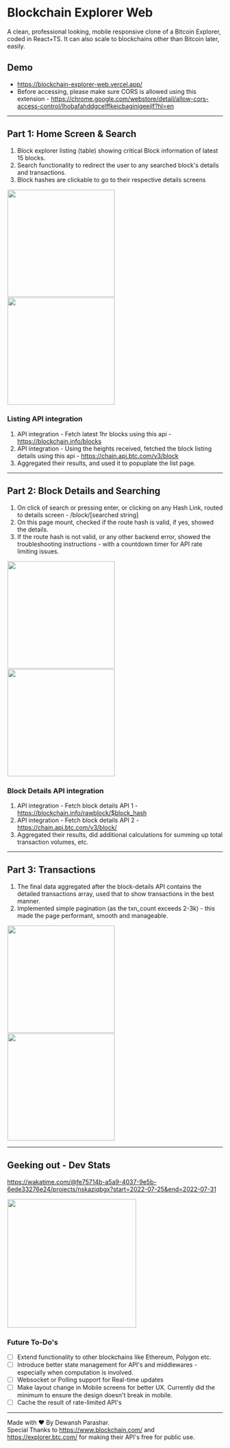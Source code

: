 # Blockchain Explorer Web

A clean, professional looking, mobile responsive clone of a Bitcoin Explorer, coded in React+TS. It can also scale to blockchains other than Bitcoin later, easily.

## Demo

- https://blockchain-explorer-web.vercel.app/
- Before accessing, please make sure CORS is allowed using this extension - https://chrome.google.com/webstore/detail/allow-cors-access-control/lhobafahddgcelffkeicbaginigeejlf?hl=en

---

## Part 1: Home Screen & Search

1. Block explorer listing (table) showing critical Block information of latest 15 blocks.
2. Search functionality to redirect the user to any searched block's details and transactions.
3. Block hashes are clickable to go to their respective details screens

<p float="left">
<img height="250px" style="border:1px solid #efefef;" src="https://user-images.githubusercontent.com/7558499/181947028-40da7868-b576-47a5-ab5d-2b08c626eedf.png" />
<img height="250px" style="border:1px solid #efefef;" src="https://user-images.githubusercontent.com/7558499/181948675-4cd48dd3-00f7-4057-9479-8afc2ef4e0ca.png" />
</p>

### Listing API integration

1. API integration - Fetch latest 1hr blocks using this api - https://blockchain.info/blocks
2. API integration - Using the heights received, fetched the block listing details using this api - https://chain.api.btc.com/v3/block
3. Aggregated their results, and used it to popuplate the list page.

---

## Part 2: Block Details and Searching

1. On click of search or pressing enter, or clicking on any Hash Link, routed to details screen - /block/[searched string]
2. On this page mount, checked if the route hash is valid, if yes, showed the details.
3. If the route hash is not valid, or any other backend error, showed the troubleshooting instructions - with a countdown timer for API rate limiting issues.

<p float="left">
<img height="250px" style="border:1px solid #efefef;" src="https://user-images.githubusercontent.com/7558499/181950405-fcc83a41-814e-442a-8567-0b63a961fe50.png" />
<img height="250px" style="border:1px solid #efefef;" src="https://user-images.githubusercontent.com/7558499/181951322-f15bfc0a-e8ba-4b96-9244-4132a79e60c3.png" />
</p>

### Block Details API integration

1. API integration - Fetch block details API 1 - https://blockchain.info/rawblock/$block_hash
2. API integration - Fetch block details API 2 - https://chain.api.btc.com/v3/block/
3. Aggregated their results, did additional calculations for summing up total transaction volumes, etc.

---

## Part 3: Transactions

1. The final data aggregated after the block-details API contains the detailed transactions array, used that to show transactions in the best manner.
2. Implemented simple pagination (as the txn_count exceeds 2-3k) - this made the page performant, smooth and manageable.

<p float="left">
<img height="250px" style="border:1px solid #efefef;" src="https://user-images.githubusercontent.com/7558499/181953867-263ae7d9-0846-4b68-a70a-d9340660e838.png" />
<img height="250px" style="border:1px solid #efefef;" src="https://user-images.githubusercontent.com/7558499/181954771-b7eb2c9f-aab6-4907-82f7-e03e064b9475.png" />
</p>

---

## Geeking out - Dev Stats

https://wakatime.com/@fe75714b-a5a9-4037-9e5b-6ede33276e24/projects/nskaziqbgx?start=2022-07-25&end=2022-07-31

<p float="left">
<img height="300px" style="border:1px solid #efefef;" src="https://user-images.githubusercontent.com/7558499/181979433-8504f2ff-8dcc-49be-98cf-c31d8594f35e.png" />
</p>

### Future To-Do's

- [ ] Extend functionality to other blockchains like Ethereum, Polygon etc.
- [ ] Introduce better state management for API's and middlewares - especially when computation is involved.
- [ ] Websocket or Polling support for Real-time updates
- [ ] Make layout change in Mobile screens for better UX. Currently did the minimum to ensure the design doesn't break in mobile.
- [ ] Cache the result of rate-limited API's

---

Made with ❤️ By Dewansh Parashar. <br />
Special Thanks to https://www.blockchain.com/ and https://explorer.btc.com/ for making their API's free for public use.
